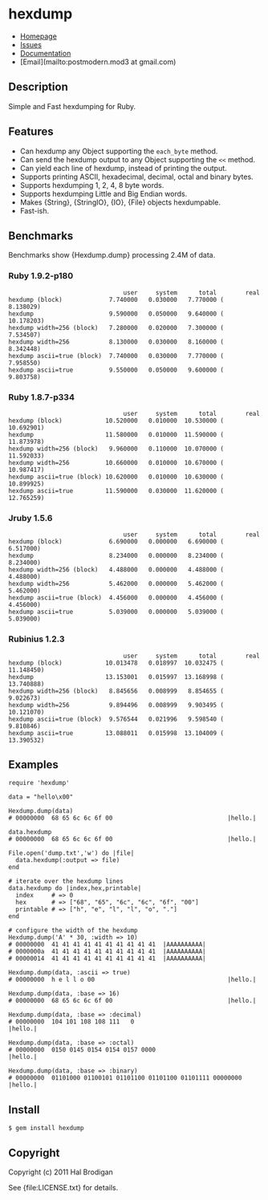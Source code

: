 # hexdump

* [Homepage](http://github.com/postmoderm/hexdump)
* [Issues](http://github.com/postmoderm/hexdump/issues)
* [Documentation](http://rubydoc.info/gems/hexdump/frames)
* [Email](mailto:postmodern.mod3 at gmail.com)

## Description

Simple and Fast hexdumping for Ruby.

## Features

* Can hexdump any Object supporting the `each_byte` method.
* Can send the hexdump output to any Object supporting the `<<` method.
* Can yield each line of hexdump, instead of printing the output.
* Supports printing ASCII, hexadecimal, decimal, octal and binary bytes.
* Supports hexdumping 1, 2, 4, 8 byte words.
* Supports hexdumping Little and Big Endian words.
* Makes {String}, {StringIO}, {IO}, {File} objects hexdumpable.
* Fast-ish.

## Benchmarks

Benchmarks show {Hexdump.dump} processing 2.4M of data.

### Ruby 1.9.2-p180

                                    user     system      total        real
    hexdump (block)             7.740000   0.030000   7.770000 (  8.138029)
    hexdump                     9.590000   0.050000   9.640000 ( 10.178203)
    hexdump width=256 (block)   7.280000   0.020000   7.300000 (  7.534507)
    hexdump width=256           8.130000   0.030000   8.160000 (  8.342448)
    hexdump ascii=true (block)  7.740000   0.030000   7.770000 (  7.958550)
    hexdump ascii=true          9.550000   0.050000   9.600000 (  9.803758)

### Ruby 1.8.7-p334

                                    user     system      total        real
    hexdump (block)            10.520000   0.010000  10.530000 ( 10.692901)
    hexdump                    11.580000   0.010000  11.590000 ( 11.873978)
    hexdump width=256 (block)   9.960000   0.110000  10.070000 ( 11.592033)
    hexdump width=256          10.660000   0.010000  10.670000 ( 10.987417)
    hexdump ascii=true (block) 10.620000   0.010000  10.630000 ( 10.899925)
    hexdump ascii=true         11.590000   0.030000  11.620000 ( 12.765259)

### Jruby 1.5.6

                                    user     system      total        real
    hexdump (block)             6.690000   0.000000   6.690000 (  6.517000)
    hexdump                     8.234000   0.000000   8.234000 (  8.234000)
    hexdump width=256 (block)   4.488000   0.000000   4.488000 (  4.488000)
    hexdump width=256           5.462000   0.000000   5.462000 (  5.462000)
    hexdump ascii=true (block)  4.456000   0.000000   4.456000 (  4.456000)
    hexdump ascii=true          5.039000   0.000000   5.039000 (  5.039000)

### Rubinius 1.2.3

                                    user     system      total        real
    hexdump (block)            10.013478   0.018997  10.032475 ( 11.148450)
    hexdump                    13.153001   0.015997  13.168998 ( 13.740888)
    hexdump width=256 (block)   8.845656   0.008999   8.854655 (  9.022673)
    hexdump width=256           9.894496   0.008999   9.903495 ( 10.121070)
    hexdump ascii=true (block)  9.576544   0.021996   9.598540 (  9.810846)
    hexdump ascii=true         13.088011   0.015998  13.104009 ( 13.390532)

## Examples

    require 'hexdump'

    data = "hello\x00"

    Hexdump.dump(data)
    # 00000000  68 65 6c 6c 6f 00                                |hello.|
    
    data.hexdump
    # 00000000  68 65 6c 6c 6f 00                                |hello.|

    File.open('dump.txt','w') do |file|
      data.hexdump(:output => file)
    end

    # iterate over the hexdump lines
    data.hexdump do |index,hex,printable|
      index     # => 0
      hex       # => ["68", "65", "6c", "6c", "6f", "00"]
      printable # => ["h", "e", "l", "l", "o", "."]
    end

    # configure the width of the hexdump
    Hexdump.dump('A' * 30, :width => 10)
    # 00000000  41 41 41 41 41 41 41 41 41 41  |AAAAAAAAAA|
    # 0000000a  41 41 41 41 41 41 41 41 41 41  |AAAAAAAAAA|
    # 00000014  41 41 41 41 41 41 41 41 41 41  |AAAAAAAAAA|

    Hexdump.dump(data, :ascii => true)
    # 00000000  h e l l o 00                                     |hello.|

    Hexdump.dump(data, :base => 16)
    # 00000000  68 65 6c 6c 6f 00                                |hello.|

    Hexdump.dump(data, :base => :decimal)
    # 00000000  104 101 108 108 111   0                                          |hello.|

    Hexdump.dump(data, :base => :octal)
    # 00000000  0150 0145 0154 0154 0157 0000                                                    |hello.|

    Hexdump.dump(data, :base => :binary)
    # 00000000  01101000 01100101 01101100 01101100 01101111 00000000                                                                                            |hello.|

## Install

    $ gem install hexdump

## Copyright

Copyright (c) 2011 Hal Brodigan

See {file:LICENSE.txt} for details.
